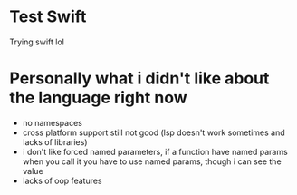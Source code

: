 # Test Swift
Trying swift lol

# Personally what i didn't like about the language right now
- no namespaces
- cross platform support still not good (lsp doesn't work sometimes and lacks of libraries)
- i don't like forced named parameters, if a function have named params when you call it you have to use named params, though i can see the value
- lacks of oop features
